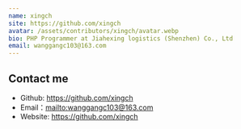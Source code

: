 ```yaml
---
name: xingch   
site: https://github.com/xingch    
avatar: /assets/contributors/xingch/avatar.webp    
bio: PHP Programmer at Jiahexing logistics (Shenzhen) Co., Ltd    
email: wanggangc103@163.com
---
```


## Contact me

- Github: <https://github.com/xingch>
- Email：<mailto:wanggangc103@163.com>
- Website: <https://github.com/xingch>
